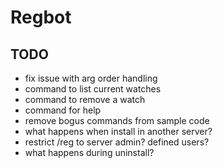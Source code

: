 # Regbot

## TODO

- fix issue with arg order handling
- command to list current watches
- command to remove a watch
- command for help
- remove bogus commands from sample code
- what happens when install in another server?
- restrict /reg to server admin? defined users?
- what happens during uninstall?
